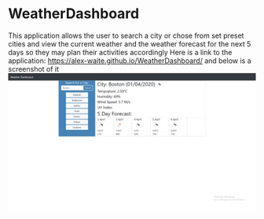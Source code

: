 # WeatherDashboard
This application allows the user to search a city or chose from set preset cities and view the current weather and the weather forecast for the next 5 days so they may plan their activities accordingly
Here is a link to the application: https://alex-waite.github.io/WeatherDashboard/ and below is a screenshot of it
![Screenshot of application](screeny.png)